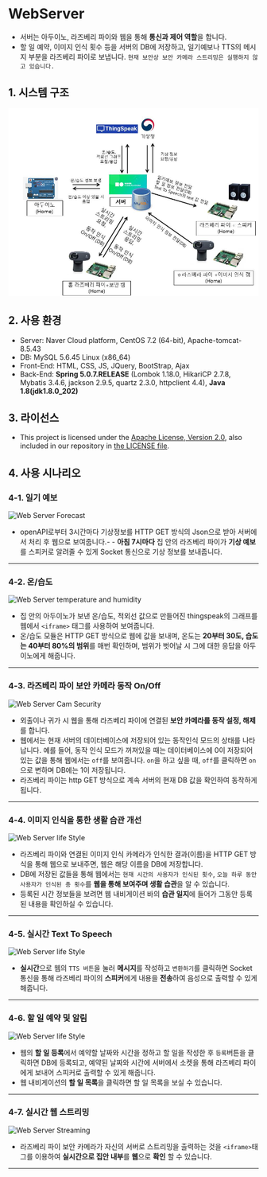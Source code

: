 # WebServer

- 서버는 아두이노, 라즈베리 파이와 웹을 통해 **통신과 제어 역할**을 합니다.
- 할 일 예약, 이미지 인식 횟수 등을 서버의 DB에 저장하고, 일기예보나 TTS의 메시지 부분을 라즈베리 파이로 보냅니다. `현재 보안상 보안 카메라 스트리밍은 실행하지 않고 있습니다.`

## 1. 시스템 구조
![Web Server Architecture](../resources/image/webserverArchitecture.jpg)

## 2. 사용 환경
- Server: Naver Cloud platform, CentOS 7.2 (64-bit), Apache-tomcat-8.5.43
- DB: MySQL 5.6.45 Linux (x86_64)
- Front-End: HTML, CSS, JS, JQuery, BootStrap, Ajax
- Back-End: **Spring 5.0.7.RELEASE** (Lombok 1.18.0, HikariCP 2.7.8, Mybatis 3.4.6, jackson 2.9.5, quartz 2.3.0, httpclient 4.4), **Java 1.8(jdk1.8.0_202)**

## 3. 라이선스
- This project is licensed under the [Apache License, Version 2.0](https://www.apache.org/licenses/LICENSE-2.0), also included in our repository in [the LICENSE file](https://github.com/khw5123/Contest/blob/master/SmartHomeNotification/LICENSE).

## 4. 사용 시나리오
### 4-1. 일기 예보
![Web Server Forecast](/Contest/SmartHomeNotification/resources/image/serverForecast.jpg)
- openAPI로부터 3시간마다 기상정보를 HTTP GET 방식의 Json으로 받아 서버에서 처리 후 웹으로 보여줍니다.- - **아침 7시마다** 집 안의 라즈베리 파이가 **기상 예보**를 스피커로 알려줄 수 있게 Socket 통신으로 기상 정보를 보내줍니다.
***

### 4-2. 온/습도 
![Web Server temperature and humidity](/Contest/SmartHomeNotification/resources/image/webTempHum.jpg)
- 집 안의 아두이노가 보낸 온/습도, 적외선 값으로 만들어진 thingspeak의 그래프를 웹에서 `<iframe>` 태그를 사용하여 보여줍니다. 
- 온/습도 모듈은 HTTP GET 방식으로 웹에 값을 보내며, 온도는 **20부터 30도, 습도는 40부터 80%의 범위**를 매번 확인하며, 범위가 벗어날 시 그에 대한 응답을 아두이노에게 해줍니다.
***

### 4-3. 라즈베리 파이 보안 카메라 동작 On/Off
![Web Server Cam Security](/Contest/SmartHomeNotification/resources/image/serverSecurityOnOff.jpg)
- 외출이나 귀가 시 웹을 통해 라즈베리 파이에 연결된 **보안 카메라를 동작 설정, 해제**를 합니다. 
- 웹에서는 현재 서버의 데이터베이스에 저장되어 있는 동작인식 모드의 상태를 나타납니다. 예를 들어, 동작 인식 모드가 꺼져있을 때는 데이터베이스에 0이 저장되어있는 값을 통해  웹에서는 `off`를 보여줍니다. `on`을 하고 싶을 때, `off`를 클릭하면 `on`으로 변하며 DB에는 1이 저장됩니다. 
- 라즈베리 파이는 http GET 방식으로 계속 서버의 현재 DB 값을 확인하여 동작하게 됩니다.
***

### 4-4. 이미지 인식을 통한 생활 습관 개선
![Web Server life Style](/Contest/SmartHomeNotification/resources/image/serverLifeStyle.jpg)
- 라즈베리 파이와 연결된 이미지 인식 카메라가 인식한 결과(이름)을 HTTP GET 방식을 통해 웹으로 보내주면, 웹은 해당 이름을 DB에 저장합니다. 
- DB에 저장된 값들을 통해 웹에서는 `현재 시간의 사용자가 인식된 횟수`, `오늘 하루 동안 사용자가 인식된 총 횟수`를 **웹을 통해 보여주며 생활 습관**을 알 수 있습니다.
- 등록된 시간 정보들을 보려면 웹 내비게이션 바의 **습관 일지**에 들어가 그동안 등록된 내용을 확인하실 수 있습니다. 
***

### 4-5. 실시간 Text To Speech
![Web Server life Style](/Contest/SmartHomeNotification/resources/image/webTTS.jpg)
- **실시간**으로 웹의 `TTS 버튼`을 눌러 **메시지**를 작성하고 `변환하기`를 클릭하면 Socket 통신을 통해 라즈베리 파이의 **스피커**에게 내용을 **전송**하여 음성으로 출력할 수 있게 해줍니다.
***

### 4-6. 할 일 예약 및 알림
![Web Server life Style](/Contest/SmartHomeNotification/resources/image/webTodo.jpg)
- 웹의 **할 일 등록**에서 예약할 날짜와 시간을 정하고 할 일을 작성한 후 `등록`버튼을 클릭하면 DB에 등록되고, 예약된 날짜와 시간에 서버에서 소켓을 통해 라즈베리 파이에게 보내어 스피커로 출력할 수 있게 해줍니다.
- 웹 내비게이션의 **할 일 목록**을 클릭하면 할 일 목록을 보실 수 있습니다.
***

### 4-7. 실시간 웹 스트리밍 
![Web Server Streaming](/Contest/SmartHomeNotification/resources/image/serverStreaming.jpg)
- 라즈베리 파이 보안 카메라가 자신의 서버로 스트리밍을 출력하는 것을 `<iframe>`태그를 이용하여 **실시간으로 집안 내부**를 **웹**으로 **확인** 할 수 있습니다.
***
